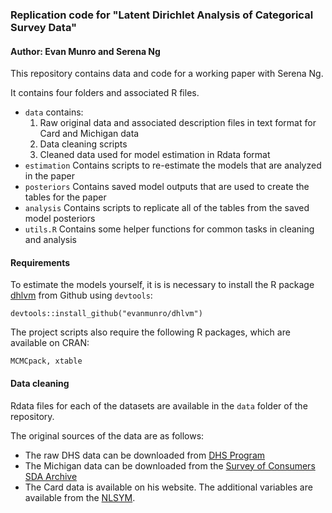 ### Replication code for "Latent Dirichlet Analysis of Categorical Survey Data"
#### Author: Evan Munro and Serena Ng

This repository contains data and code for a working paper with Serena Ng.

It contains four folders and associated R files.
 - `data` contains:
    1. Raw original data and associated description files in text format for Card and Michigan data
    2. Data cleaning scripts
    3. Cleaned data used for model estimation in Rdata format
 - `estimation` Contains scripts to re-estimate the models that are analyzed in the paper
 - `posteriors` Contains saved model outputs that are used to create the tables for the paper
 - `analysis` Contains scripts to replicate all of the tables from the saved model posteriors
 - `utils.R` Contains some helper functions for common tasks in cleaning and analysis

#### Requirements

To estimate the models yourself, it is is necessary to install the R package
[dhlvm](www.github.com/evanmunro/dhlvm) from Github using `devtools`:

```
devtools::install_github("evanmunro/dhlvm")
```  

The project scripts also require the following R packages, which are available on CRAN:
```
MCMCpack, xtable
```

#### Data cleaning

Rdata files for each of the datasets are available in the
`data` folder of the repository.

The original sources of the data are as follows:

 - The raw DHS data can be downloaded from [DHS Program](https://dhsprogram.com/data/)
 - The Michigan data can be downloaded from the [Survey of Consumers SDA Archive](https://data.sca.isr.umich.edu/sda-public/cgi-bin/hsda?harcsda+sca)
 - The Card data is available on his website. The additional variables are available from the [NLSYM]().
